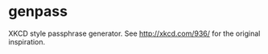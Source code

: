 genpass
=======

XKCD style passphrase generator. See http://xkcd.com/936/ for the original inspiration.
